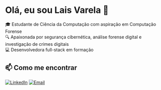 # Olá, eu sou Lais Varela 👋

🎓 Estudante de Ciência da Computação com aspiração em Computação Forense  
🔍 Apaixonada por segurança cibernética, análise forense digital e investigação de crimes digitais  
💻 Desenvolvedora full-stack em formação

## 📫 Como me encontrar
[![LinkedIn](https://img.shields.io/badge/LinkedIn-0077B5?style=for-the-badge&logo=linkedin&logoColor=white)](https://www.linkedin.com/in/lais-varela-05a84b256/)
[![Email](https://img.shields.io/badge/Gmail-D14836?style=for-the-badge&logo=gmail&logoColor=white)](mailto:lais.varelaa@gmail.com)
